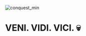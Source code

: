 ![conquest_min](https://github.com/conquistarealty/conquistarealty/assets/165105225/eaaa83df-b56f-4981-83e7-28f418bf5036)
<h1>
  VENI. VIDI. VICI. 💀
</h1>
<!--
**conquistarealty/conquistarealty** is a ✨ _special_ ✨ repository because its `README.md` (this file) appears on your GitHub profile.

Here are some ideas to get you started:

- 🔭 I’m currently working on ...
- 🌱 I’m currently learning ...
- 👯 I’m looking to collaborate on ...
- 🤔 I’m looking for help with ...
- 💬 Ask me about ...
- 📫 How to reach me: ...
- 😄 Pronouns: ...
- ⚡ Fun fact: ...
-->
